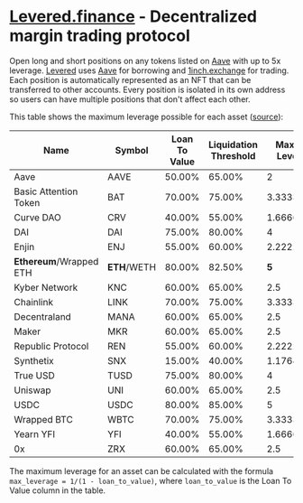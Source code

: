 # [Levered.finance](https://levered.finance/) - Decentralized margin trading protocol

Open long and short positions on any tokens listed on [Aave](https://aave.com/) with up to 5x leverage. [Levered](https://levered.finance/) uses [Aave](https://aave.com/) for borrowing and [1inch.exchange](https://1inch.exchange/) for trading. Each position is automatically represented as an NFT that can be transferred to other accounts. Every position is isolated in its own address so users can have multiple positions that don't affect each other.

This table shows the maximum leverage possible for each asset ([source](https://docs.aave.com/risk/asset-risk/risk-parameters)):

| Name                  | Symbol   | Loan To Value | Liquidation Threshold | Maximum Leverage |
| --------------------- | -------- | ------------- | --------------------- | ---------------- |
| Aave                  | AAVE     | 50.00%        | 65.00%                | 2                |
| Basic Attention Token | BAT      | 70.00%        | 75.00%                | 3.333333333      |
| Curve DAO             | CRV      | 40.00%        | 55.00%                | 1.666666667      |
| DAI                   | DAI      | 75.00%        | 80.00%                | 4                |
| Enjin                 | ENJ      | 55.00%        | 60.00%                | 2.222222222      |
| **Ethereum**/Wrapped ETH  | **ETH**/WETH | 80.00%        | 82.50%                | **5**                |
| Kyber Network         | KNC      | 60.00%        | 65.00%                | 2.5              |
| Chainlink             | LINK     | 70.00%        | 75.00%                | 3.333333333      |
| Decentraland          | MANA     | 60.00%        | 65.00%                | 2.5              |
| Maker                 | MKR      | 60.00%        | 65.00%                | 2.5              |
| Republic Protocol     | REN      | 55.00%        | 60.00%                | 2.222222222      |
| Synthetix             | SNX      | 15.00%        | 40.00%                | 1.176470588      |
| True USD              | TUSD     | 75.00%        | 80.00%                | 4                |
| Uniswap               | UNI      | 60.00%        | 65.00%                | 2.5              |
| USDC                  | USDC     | 80.00%        | 85.00%                | 5                |
| Wrapped BTC           | WBTC     | 70.00%        | 75.00%                | 3.333333333      |
| Yearn YFI             | YFI      | 40.00%        | 55.00%                | 1.666666667      |
| 0x                    | ZRX      | 60.00%        | 65.00%                | 2.5              |

The maximum leverage for an asset can be calculated with the formula `max_leverage = 1/(1 - loan_to_value)`, where `loan_to_value` is the Loan To Value column in the table.